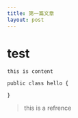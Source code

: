```yaml
---
title: 第一篇文章
layout: post
---
```


# test

    this is content

```
public class hello {

}
```

> this is a refrence
